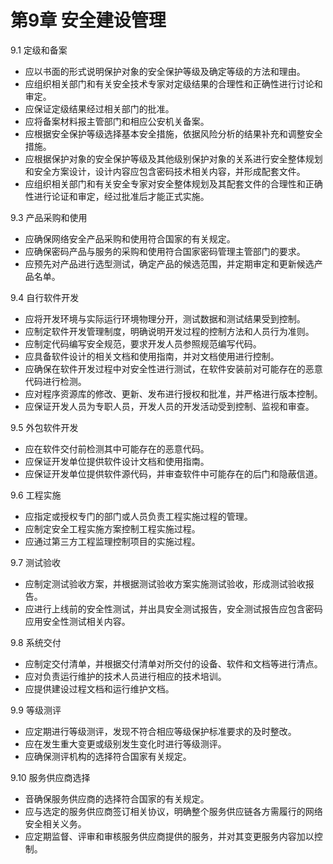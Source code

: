 # 第9章 安全建设管理

9.1 定级和备案
- 应以书面的形式说明保护对象的安全保护等级及确定等级的方法和理由。
- 应组织相关部门和有关安全技术专家对定级结果的合理性和正确性进行讨论和审定。
- 应保证定级结果经过相关部门的批准。
- 应将备案材料报主管部门和相应公安机关备案。
- 应根据安全保护等级选择基本安全措施，依据风险分析的结果补充和调整安全措施。
- 应根据保护对象的安全保护等级及其他级别保护对象的关系进行安全整体规划和安全方案设计，设计内容应包含密码技术相关内容，并形成配套文件。
- 应组织相关部门和有关安全专家对安全整体规划及其配套文件的合理性和正确性进行论证和审定，经过批准后才能正式实施。

9.3 产品采购和使用
- 应确保网络安全产品采购和使用符合国家的有关规定。
- 应确保密码产品与服务的采购和使用符合国家密码管理主管部门的要求。
- 应预先对产品进行选型测试，确定产品的候选范围，并定期审定和更新候选产品名单。

9.4 自行软件开发
- 应将开发环境与实际运行环境物理分开，测试数据和测试结果受到控制。
- 应制定软件开发管理制度，明确说明开发过程的控制方法和人员行为准则。
- 应制定代码编写安全规范，要求开发人员参照规范编写代码。
- 应具备软件设计的相关文档和使用指南，并对文档使用进行控制。
- 应确保在软件开发过程中对安全性进行测试，在软件安装前对可能存在的恶意代码进行检测。
- 应对程序资源库的修改、更新、发布进行授权和批准，并严格进行版本控制。
- 应保证开发人员为专职人员，开发人员的开发活动受到控制、监视和审查。

9.5 外包软件开发
- 应在软件交付前检测其中可能存在的恶意代码。
- 应保证开发单位提供软件设计文档和使用指南。
- 应保证开发单位提供软件源代码，并审查软件中可能存在的后门和隐蔽信道。

9.6 工程实施
- 应指定或授权专门的部门或人员负责工程实施过程的管理。
- 应制定安全工程实施方案控制工程实施过程。
- 应通过第三方工程监理控制项目的实施过程。

9.7 测试验收
- 应制定测试验收方案，并根据测试验收方案实施测试验收，形成测试验收报告。
- 应进行上线前的安全性测试，并出具安全测试报告，安全测试报告应包含密码应用安全性测试相关内容。

9.8 系统交付
- 应制定交付清单，并根据交付清单对所交付的设备、软件和文档等进行清点。
- 应对负责运行维护的技术人员进行相应的技术培训。
- 应提供建设过程文档和运行维护文档。

9.9 等级测评
- 应定期进行等级测评，发现不符合相应等级保护标准要求的及时整改。
- 应在发生重大变更或级别发生变化时进行等级测评。
- 应确保测评机构的选择符合国家有关规定。

9.10 服务供应商选择
- 音确保服务供应商的选择符合国家的有关规定。
- 应与选定的服务供应商签订相关协议，明确整个服务供应链各方需履行的网络安全相关义务。
- 应定期监督、评审和审核服务供应商提供的服务，并对其变更服务内容加以控制。